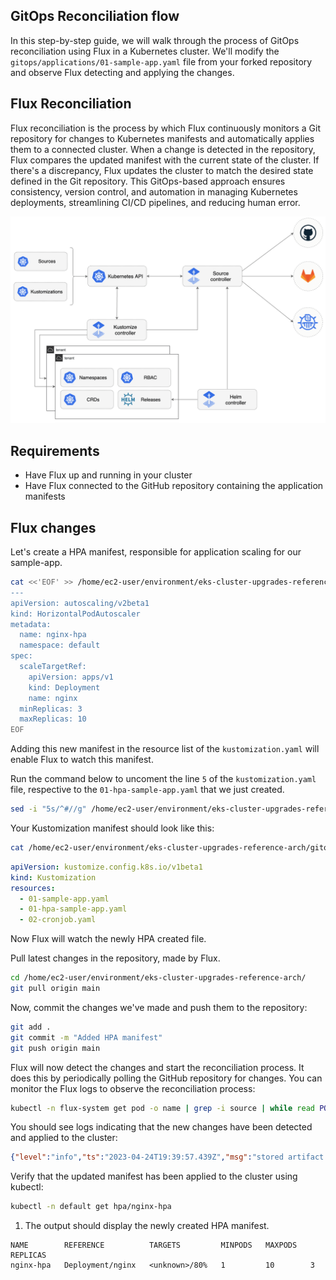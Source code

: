 ## GitOps Reconciliation flow

In this step-by-step guide, we will walk through the process of GitOps reconciliation using Flux in a Kubernetes cluster. We'll modify the `gitops/applications/01-sample-app.yaml` file from your forked repository and observe Flux detecting and applying the changes.

## Flux Reconciliation

Flux reconciliation is the process by which Flux continuously monitors a Git repository for changes to Kubernetes manifests and automatically applies them to a connected cluster. When a change is detected in the repository, Flux compares the updated manifest with the current state of the cluster. If there's a discrepancy, Flux updates the cluster to match the desired state defined in the Git repository. This GitOps-based approach ensures consistency, version control, and automation in managing Kubernetes deployments, streamlining CI/CD pipelines, and reducing human error.

<p align="center">
<img src="../docs/static/gitops-toolkit.png">
</p>

## Requirements

- Have Flux up and running in your cluster
- Have Flux connected to the GitHub repository containing the application manifests

## Flux changes

Let's create a HPA manifest, responsible for application scaling for our sample-app.

```bash
cat <<'EOF' >> /home/ec2-user/environment/eks-cluster-upgrades-reference-arch/gitops/applications/01-hpa-sample-app.yaml
---
apiVersion: autoscaling/v2beta1
kind: HorizontalPodAutoscaler
metadata:
  name: nginx-hpa
  namespace: default
spec:
  scaleTargetRef:
    apiVersion: apps/v1
    kind: Deployment
    name: nginx
  minReplicas: 3
  maxReplicas: 10
EOF
```

Adding this new manifest in the resource list of the `kustomization.yaml` will enable Flux to watch this manifest. 

Run the command below to uncoment the line `5` of the `kustomization.yaml` file, respective to the `01-hpa-sample-app.yaml` that we just created. 

```bash
sed -i "5s/^#//g" /home/ec2-user/environment/eks-cluster-upgrades-reference-arch/gitops/applications/kustomization.yaml
```

Your Kustomization manifest should look like this:

```bash
cat /home/ec2-user/environment/eks-cluster-upgrades-reference-arch/gitops/applications/kustomization.yaml 
```
```yaml
apiVersion: kustomize.config.k8s.io/v1beta1
kind: Kustomization
resources:
  - 01-sample-app.yaml
  - 01-hpa-sample-app.yaml
  - 02-cronjob.yaml
```

Now Flux will watch the newly HPA created file.

Pull latest changes in the repository, made by Flux.

```bash
cd /home/ec2-user/environment/eks-cluster-upgrades-reference-arch/
git pull origin main
```

Now, commit the changes we've made and push them to the repository:

```bash
git add .
git commit -m "Added HPA manifest"
git push origin main
```

Flux will now detect the changes and start the reconciliation process. It does this by periodically polling the GitHub repository for changes. You can monitor the Flux logs to observe the reconciliation process:

```bash
kubectl -n flux-system get pod -o name | grep -i source | while read POD; do kubectl -n flux-system logs -f $POD --since=1m; done
```

You should see logs indicating that the new changes have been detected and applied to the cluster:

```json
{"level":"info","ts":"2023-04-24T19:39:57.439Z","msg":"stored artifact for commit 'Added HPA manifest'","controller":"gitrepository","controllerGroup":"source.toolkit.Fluxcd.io","controllerKind":"GitRepository","GitRepository":{"name":"flux-system","namespace":"flux-system"},"namespace":"flux-system","name":"flux-system","reconcileID":"0d5eee90-54df-4941-a786-3d090ccccfd2"}
```

Verify that the updated manifest has been applied to the cluster using kubectl:

```bash
kubectl -n default get hpa/nginx-hpa 
```

1. The output should display the newly created HPA manifest.

```output
NAME        REFERENCE          TARGETS         MINPODS   MAXPODS   REPLICAS
nginx-hpa   Deployment/nginx   <unknown>/80%   1         10        3       
```
